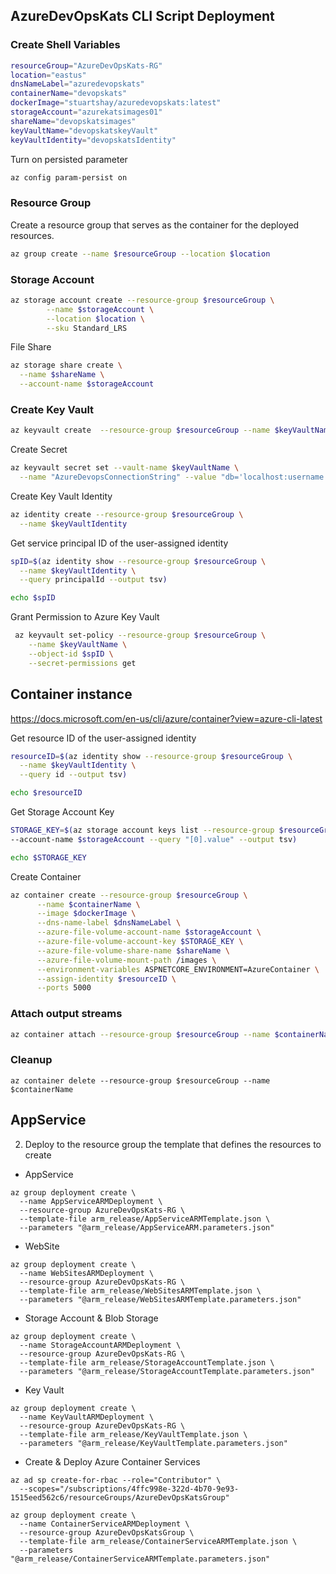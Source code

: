 ## AzureDevOpsKats CLI Script Deployment

### Create Shell Variables

```bash
resourceGroup="AzureDevOpsKats-RG"
location="eastus"
dnsNameLabel="azuredevopskats"
containerName="devopskats"
dockerImage="stuartshay/azuredevopskats:latest"
storageAccount="azurekatsimages01"
shareName="devopskatsimages"
keyVaultName="devopskatskeyVault"
keyVaultIdentity="devopskatsIdentity"
```

Turn on persisted parameter

```bash
az config param-persist on
```

### Resource Group

Create a resource group that serves as the container for the deployed resources.

```bash
az group create --name $resourceGroup --location $location
```

### Storage Account

```bash
az storage account create --resource-group $resourceGroup \
        --name $storageAccount \
        --location $location \
        --sku Standard_LRS
```

File Share

```bash
az storage share create \
  --name $shareName \
  --account-name $storageAccount
```

### Create Key Vault

```bash
az keyvault create  --resource-group $resourceGroup --name $keyVaultName --location $location
```

Create Secret

```bash
az keyvault secret set --vault-name $keyVaultName \
  --name "AzureDevopsConnectionString" --value "db='localhost:username:password'"
```

Create Key Vault Identity

```bash
az identity create --resource-group $resourceGroup \
  --name $keyVaultIdentity
```

Get service principal ID of the user-assigned identity

```bash
spID=$(az identity show --resource-group $resourceGroup \
  --name $keyVaultIdentity \
  --query principalId --output tsv)

echo $spID
```

Grant Permission to Azure Key Vault

```bash
 az keyvault set-policy --resource-group $resourceGroup \
    --name $keyVaultName \
    --object-id $spID \
    --secret-permissions get
```

## Container instance

https://docs.microsoft.com/en-us/cli/azure/container?view=azure-cli-latest

Get resource ID of the user-assigned identity

```bash
resourceID=$(az identity show --resource-group $resourceGroup \
  --name $keyVaultIdentity \
  --query id --output tsv)

echo $resourceID
```

Get Storage Account Key

```bash
STORAGE_KEY=$(az storage account keys list --resource-group $resourceGroup \
--account-name $storageAccount --query "[0].value" --output tsv)

echo $STORAGE_KEY
```

Create Container

```bash
az container create --resource-group $resourceGroup \
      --name $containerName \
      --image $dockerImage \
      --dns-name-label $dnsNameLabel \
      --azure-file-volume-account-name $storageAccount \
      --azure-file-volume-account-key $STORAGE_KEY \
      --azure-file-volume-share-name $shareName \
      --azure-file-volume-mount-path /images \
      --environment-variables ASPNETCORE_ENVIRONMENT=AzureContainer \
      --assign-identity $resourceID \
      --ports 5000
```

### Attach output streams

```bash
az container attach --resource-group $resourceGroup --name $containerName
```

### Cleanup

```
az container delete --resource-group $resourceGroup --name $containerName
```

## AppService

2. Deploy to the resource group the template that defines the resources to create

- AppService

```
az group deployment create \
  --name AppServiceARMDeployment \
  --resource-group AzureDevOpsKats-RG \
  --template-file arm_release/AppServiceARMTemplate.json \
  --parameters "@arm_release/AppServiceARM.parameters.json"
```

- WebSite

```
az group deployment create \
  --name WebSitesARMDeployment \
  --resource-group AzureDevOpsKats-RG \
  --template-file arm_release/WebSitesARMTemplate.json \
  --parameters "@arm_release/WebSitesARMTemplate.parameters.json"
```

- Storage Account & Blob Storage

```
az group deployment create \
  --name StorageAccountARMDeployment \
  --resource-group AzureDevOpsKats-RG \
  --template-file arm_release/StorageAccountTemplate.json \
  --parameters "@arm_release/StorageAccountTemplate.parameters.json"
```

- Key Vault

```
az group deployment create \
  --name KeyVaultARMDeployment \
  --resource-group AzureDevOpsKats-RG \
  --template-file arm_release/KeyVaultTemplate.json \
  --parameters "@arm_release/KeyVaultTemplate.parameters.json"
```

- Create & Deploy Azure Container Services

```
az ad sp create-for-rbac --role="Contributor" \
  --scopes="/subscriptions/4ffc998e-322d-4b70-9e93-1515eed562c6/resourceGroups/AzureDevOpsKatsGroup"
```

```
az group deployment create \
  --name ContainerServiceARMDeployment \
  --resource-group AzureDevOpsKatsGroup \
  --template-file arm_release/ContainerServiceARMTemplate.json \
  --parameters "@arm_release/ContainerServiceARMTemplate.parameters.json"
```
